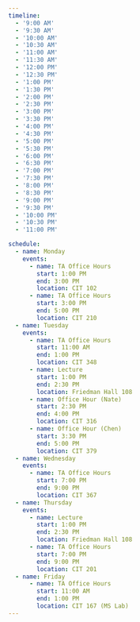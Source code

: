 ```yaml
---
timeline:
  - '9:00 AM'
  - '9:30 AM'
  - '10:00 AM'
  - '10:30 AM'
  - '11:00 AM'
  - '11:30 AM'
  - '12:00 PM'
  - '12:30 PM'
  - '1:00 PM'
  - '1:30 PM'
  - '2:00 PM'
  - '2:30 PM'
  - '3:00 PM'
  - '3:30 PM'
  - '4:00 PM'
  - '4:30 PM'
  - '5:00 PM'
  - '5:30 PM'
  - '6:00 PM'
  - '6:30 PM'
  - '7:00 PM'
  - '7:30 PM'
  - '8:00 PM'
  - '8:30 PM'
  - '9:00 PM'
  - '9:30 PM'
  - '10:00 PM'
  - '10:30 PM'
  - '11:00 PM'

schedule:
  - name: Monday
    events:
      - name: TA Office Hours
        start: 1:00 PM
        end: 3:00 PM
        location: CIT 102
      - name: TA Office Hours
        start: 3:00 PM
        end: 5:00 PM
        location: CIT 210
  - name: Tuesday
    events:
      - name: TA Office Hours
        start: 11:00 AM
        end: 1:00 PM
        location: CIT 348
      - name: Lecture
        start: 1:00 PM
        end: 2:30 PM
        location: Friedman Hall 108
      - name: Office Hour (Nate)
        start: 2:30 PM
        end: 4:00 PM
        location: CIT 316
      - name: Office Hour (Chen)
        start: 3:30 PM
        end: 5:00 PM
        location: CIT 379
  - name: Wednesday
    events:
      - name: TA Office Hours
        start: 7:00 PM
        end: 9:00 PM
        location: CIT 367
  - name: Thursday
    events:
      - name: Lecture
        start: 1:00 PM
        end: 2:30 PM
        location: Friedman Hall 108
      - name: TA Office Hours
        start: 7:00 PM
        end: 9:00 PM
        location: CIT 201
  - name: Friday
      - name: TA Office Hours
        start: 11:00 AM
        end: 1:00 PM
        location: CIT 167 (MS Lab)
---
```

